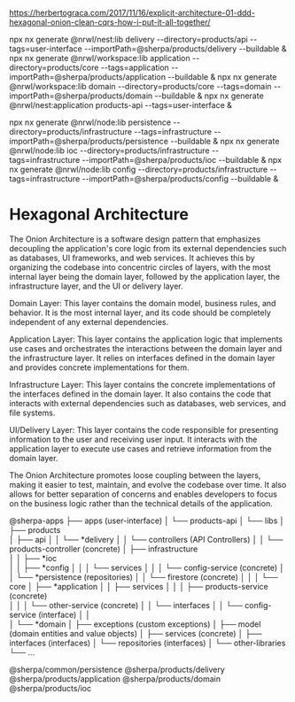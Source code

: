 https://herbertograca.com/2017/11/16/explicit-architecture-01-ddd-hexagonal-onion-clean-cqrs-how-i-put-it-all-together/

<!-- npx nx generate @nrwl/workspace:lib models --directory=domain/products --tags=domain --importPath=@sherpa/products/models --buildable
npx nx generate @nrwl/workspace:lib services --directory=domain/products --tags=domain --importPath=@sherpa/products/services --buildable
npx nx generate @nrwl/workspace:lib interfaces --directory=domain/products --tags=domain --importPath=@sherpa/products/interfaces --buildable
npx nx generate @nrwl/workspace:lib services --directory=infrastructure/firestore --tags=infrastructure --importPath=@sherpa/firestore/services --buildable
npx nx generate @nrwl/workspace:lib interfaces --directory=infrastructure/firestore --tags=infrastructure --importPath=@sherpa/firestore/interfaces --buildable

npx nx generate @nrwl/workspace:lib core --directory=application/products --tags=application --importPath=@sherpa/products/core --buildable

npx nx generate @nrwl/nest:application products-api --tags=user-interface  -->

npx nx generate @nrwl/nest:lib delivery --directory=products/api --tags=user-interface --importPath=@sherpa/products/delivery --buildable &
npx nx generate @nrwl/workspace:lib application --directory=products/core --tags=application --importPath=@sherpa/products/application --buildable &
npx nx generate @nrwl/workspace:lib domain --directory=products/core --tags=domain --importPath=@sherpa/products/domain --buildable &
npx nx generate @nrwl/nest:application products-api --tags=user-interface &

npx nx generate @nrwl/node:lib persistence --directory=products/infrastructure --tags=infrastructure --importPath=@sherpa/products/persistence --buildable &
npx nx generate @nrwl/node:lib ioc --directory=products/infrastructure --tags=infrastructure --importPath=@sherpa/products/ioc --buildable &
npx nx generate @nrwl/node:lib config --directory=products/infrastructure --tags=infrastructure --importPath=@sherpa/products/config --buildable &

# Hexagonal Architecture

The Onion Architecture is a software design pattern that emphasizes decoupling the application's core logic from its external dependencies such as databases, UI frameworks, and web services. It achieves this by organizing the codebase into concentric circles of layers, with the most internal layer being the domain layer, followed by the application layer, the infrastructure layer, and the UI or delivery layer.

Domain Layer: This layer contains the domain model, business rules, and behavior. It is the most internal layer, and its code should be completely independent of any external dependencies.

Application Layer: This layer contains the application logic that implements use cases and orchestrates the interactions between the domain layer and the infrastructure layer. It relies on interfaces defined in the domain layer and provides concrete implementations for them.

Infrastructure Layer: This layer contains the concrete implementations of the interfaces defined in the domain layer. It also contains the code that interacts with external dependencies such as databases, web services, and file systems.

UI/Delivery Layer: This layer contains the code responsible for presenting information to the user and receiving user input. It interacts with the application layer to execute use cases and retrieve information from the domain layer.

The Onion Architecture promotes loose coupling between the layers, making it easier to test, maintain, and evolve the codebase over time. It also allows for better separation of concerns and enables developers to focus on the business logic rather than the technical details of the application.

@sherpa-apps
├── apps (user-interface)
│   └── products-api 
│
└── libs
    │
    ├── products    
    │   ├── api 
    │   │   └── *delivery
    │   │       └── controllers (API Controllers)
    │   │           └── products-controller (concrete)
    │   ├── infrastructure        
    │   │   ├── *ioc        
    │   │   ├── *config 
    │   │   │    └── services
    │   │   │        └── config-service (concrete)
    │   │   └── *persistence (repositories)
    │   │        └── firestore (concrete)
    │   │
    │   └── core
    │       ├── *application 
    │       │   ├── services 
    │       │   │   ├── products-service (concrete)         
    │       │   │   └── other-service (concrete)
    │       │   └── interfaces
    │       │       └── config-service (interface)
    │       │           
    │       └── *domain
    │           ├── exceptions (custom exceptions)
    │           ├── model (domain entities and value objects)
    │           ├── services (concrete)
    │           ├── interfaces (interfaces)
    │           └── repositories (interfaces)
    │
    └── other-libraries
        └── ...


@sherpa/common/persistence
@sherpa/products/delivery
@sherpa/products/application
@sherpa/products/domain
@sherpa/products/ioc
